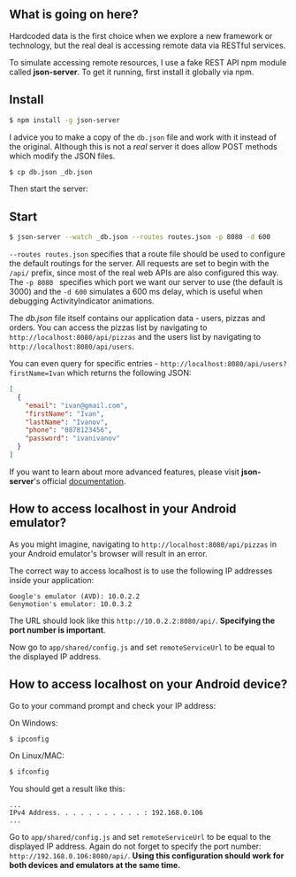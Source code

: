 ## What is going on here?
Hardcoded data is the first choice when we explore a new framework or technology, but the real deal is accessing remote data via RESTful services.

To simulate accessing remote resources, I use a fake REST API npm module called **json-server**.
To get it running, first install it globally via npm.

## Install

```bash
$ npm install -g json-server
```
I advice you to make a copy of the ```db.json``` file and work with it instead of the original. Although this is not a *real* server it does allow POST methods which modify the JSON files.

```bash
$ cp db.json _db.json
```

Then start the server:

## Start
```bash
$ json-server --watch _db.json --routes routes.json -p 8080 -d 600
```
```--routes routes.json``` specifies that a route file should be used to configure the default routings for the server. All requests are set to begin with the ```/api/``` prefix, since most of the real web APIs are also configured this way. The ```-p 8080 ``` specifies which port we want our server to use (the default is 3000) and the ```-d 600``` simulates a 600 ms delay, which is useful when debugging ActivityIndicator animations.

The *db.json* file itself contains our application data - users, pizzas and orders.
You can access the pizzas list by navigating to ```http://localhost:8080/api/pizzas``` and the users list by navigating to ```http://localhost:8080/api/users```.

You can even query for specific entries - ```http://localhost:8080/api/users?firstName=Ivan``` which returns the following JSON:

```json
[
  {
    "email": "ivan@gmail.com",
    "firstName": "Ivan",
    "lastName": "Ivanov",
    "phone": "0878123456",
    "password": "ivanivanov"
  }
]
```
If you want to learn about more advanced features, please visit **json-server**'s official [documentation](https://github.com/typicode/json-server/blob/master/README.md). 

## How to access localhost in your Android emulator?
As you might imagine, navigating to ```http://localhost:8080/api/pizzas``` in your Android emulator's browser will result in an error.

The correct way to access localhost is to use the following IP addresses inside your application:

```text
Google's emulator (AVD): 10.0.2.2
Genymotion's emulator: 10.0.3.2
```

The URL should look like this ```http://10.0.2.2:8080/api/```. **Specifying the port number is important**.

Now go to ```app/shared/config.js``` and set ```remoteServiceUrl``` to be equal to the displayed IP address. 

## How to access localhost on your Android device?
Go to your command prompt and check your IP address:

On Windows:
```bash
$ ipconfig
```

On Linux/MAC:
```bash
$ ifconfig
```

You should get a result like this:
```text
...
IPv4 Address. . . . . . . . . . . : 192.168.0.106
...
```

Go to ```app/shared/config.js``` and set ```remoteServiceUrl``` to be equal to the displayed IP address. Again do not forget to specify the port number: ```http://192.168.0.106:8080/api/```.
**Using this configuration should work for both devices and emulators at the same time.**
